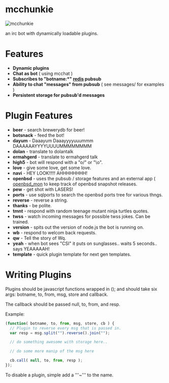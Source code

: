 mcchunkie
=========
![mcchunkie](https://raw.github.com/qbit/mcchunkie/master/mcchunkie.png)

an irc bot with dynamically loadable plugins.

Features
========

* **Dynamic plugins**
* **Chat as bot** ( using mcchat )
* **Subscribes to "botname:*" [redis](http://redis.io) pubsub** 
* **Ability to chat "messages" from pubsub** ( see messages/ for
  examples )
* **Persistent storage for pubsub'd messages**

Plugin Features
===============

* **beer** - search brewerydb for beer!
* **botsnack** - feed the bot!
* **dayum** - Daaayum Daaayyyyuuummm DAAAAAAYYYYUUUUMMMMMMMM
* **dolan** - translate to dolantalk
* **ermahgerd** - translate to ermahgerd talk
* **high5** - bot will respond with a "o/" or "\o".
* **love** - give some love, get some love.
* **navi** - HEY LOOK!!!!! AHHHHHHHH!
* **openbsd** - uses the pubsub / storage features and an external app (
  [openbsd_mon](https://github.com/qbit/openbsd_mon) to keep track of openbsd 
  snapshot releases.
* **pew** - get shot with LASERS!
* **ports** - use sqlports to search the openbsd ports tree for various
  thngs.
* **reverse** - reverse a string.
* **thanks** - be polite.
* **tmnt** - respond with random teenage mutant ninja turtles quotes.
* **twss** - watch incoming messages for possible twss jokes.  Can be
  trained.
* **version** - spits out the version of node.js the bot is running on.
* **wb** - respond to welcom back requests.
* **qw** - Tell the story of Wq.
* **yeah** - when bot sees "CSI" it puts on sunglasses.. waits 5 seconds.. 
  says YEAAAAAH!
* **template** - quick plugin template for next gen templates.

Writing Plugins
===============

Plugins should be javascript functions wrapped in (); and should take
six args: botname, to, from, msg, store and callback.

The callback should be passed null, to, from, and resp.

Example:

````javascript
(function( botname, to, from, msg, store, cb ) {
  // Plugin to reverse every msg that is passed in.
  var resp = msg.split("").reverse().join("");

  // do something awesome with storage here..

  // do some more manip of the msg here

  cb.call( null, to, from, resp );
});
````
To disable a plugin, simple add a '''~''' to the name.

